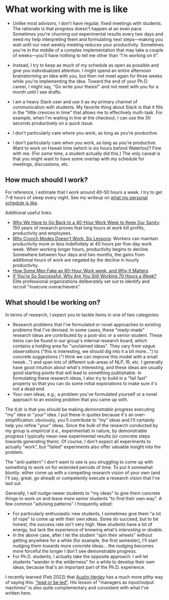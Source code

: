 # What working with me is like

+ Unlike most advisors, I don't have regular, fixed meetings with students.
The rationale is that progress doesn't happen at an even pace.
Sometimes you're churning out experimental results every two days and need my help interpreting them and formulating next steps&mdash;making you wait until our next weekly meeting reduces your productivity.
Sometimes you're in the middle of a complex implementation that may take a couple of weeks&mdash;you'll have nothing to tell me other than "I'm working on it".

+ Instead, I try to keep as much of my schedule as open as possible and give you individualized attention.
I might spend an entire afternoon brainstorming an idea with you, but then not meet again for three weeks while you're implementing the idea.
Toward the end of your Ph.D. career, I might say, "Go write your thesis!" and not meet with you for a month until I see drafts.

+ I am a heavy Slack user and use it as my primary channel of communication with students.
My favorite thing about Slack is that it fills in the "little crevices in time" that allows me to effectively multi-task.
For example, when I'm waiting in line at the checkout, I can use the 30 seconds productively on a quick issue.

+ I don't particularly care _where_ you work, as long as you're productive.

+ I don't particularly care _when_ you work, as long as you're productive.
Want to work on Hawaii time (which is six hours behind Waterloo)?
Fine with me.
(For some time, a student actually did this.)
The only caveat is that you might want to have some overlap with my schedule for meetings, discussions, etc.

## How much should I work?

For reference, I estimate that I work around 40–50 hours a week.
I try to get 7–8 hours of sleep every night.
See my writeup on [what my personal schedule is like](what-my-personal-schedule-is-like.md).

Additional useful links:

+ [Why We Have to Go Back to a 40-Hour Work Week to Keep Our Sanity](https://www.alternet.org/2018/04/why-we-have-go-back-40-hour-work-week-keep-our-sanity/): 150 years of research proves that long hours at work kill profits, productivity and employees.
+ [Why Crunch Modes Doesn't Work: Six Lessons](https://igda.org/resources-archive/why-crunch-mode-doesnt-work-six-lessons-2005/): Workers can maintain productivity more or less indefinitely at 40 hours per five-day work week. When working longer hours, productivity begins to decline. Somewhere between four days and two months, the gains from additional hours of work are negated by the decline in hourly productivity.
+ [How Some Men Fake an 80-Hour Work week, and Why It Matters](http://www.nytimes.com/2015/05/05/upshot/how-some-men-fake-an-80-hour-workweek-and-why-it-matters.html)
+ [If You’re So Successful, Why Are You Still Working 70 Hours a Week?](https://hbr.org/2018/02/if-youre-so-successful-why-are-you-still-working-70-hours-a-week) Elite professional organizations deliberately set out to identify and recruit "insecure overachievers".

## What should I be working on?

In terms of research, I expect you to tackle items in one of two categories:

+ Research problems that I've formulated or novel approaches to existing problems that I've devised.
In some cases, these "ready-made" research ideas are contributed by a post-doc or a senior student.
These items can be found in our group's internal research board, which contains a holding area for "unclaimed ideas".
They vary from vague observations ("this is interesting, we should dig into it a bit more...") to concrete suggestions ("I think we can improve this model with a small tweak...") and span lots of different sub-areas of NLP, IR, etc.
I generally have good intuition about what's interesting, and these ideas are usually good starting points that will lead to something publishable.
In formulating these research ideas, I also try to build in a "fail fast" property so that you can do some initial explorations to make sure it's not a dead end.
+ Your own ideas, e.g., a problem you've formulated yourself or a novel approach to an existing problem that you came up with.

The tl;dr is that you should be making _demonstrable_ progress executing "my" idea or "your" idea.
I put these in quotes because it's an over-simplification: obviously, you'll contribute to "my" ideas and I'll certainly help you refine "your" ideas.
Since the bulk of the research conducted by my group is _empirical_ (i.e., experimental) in nature, by demonstrable progress I typically mean new experimental results (or concrete steps towards generating them).
Of course, I don't expect all experiments to actually "work", but "failed" experiments also offer valuable insight into the problem.

The "anti-pattern" I _don't_ want to see is you struggling to come up with something to work on for extended periods of time.
To put it somewhat bluntly: either come up with a compelling research vision of your own (and I'll say, great, go ahead) or competently execute a research vision that I've laid out.

Generally, I will nudge newer students to "my ideas" to give them concrete things to work on and leave more senior students "to find their own way".
A few common "advising patterns" I frequently adopt:

+ For particularly enthusiastic new students, I sometimes give them "a lot of rope" to come up with their own ideas.
Some do succeed, but to be honest, the success rate isn't very high.
New students have a lot of energy, but lack the experience of knowing what's _interesting_ or _doable_.
+ In the above case, after I let the student "spin their wheels" without getting anywhere for a while (for example, the first semester), I'll start nudging them towards more concrete ideas... the nudging becomes more forceful the longer I don't see demonstrable progress.
+ For Ph.D. students, I actually take the opposite approach: I will let students "wander in the wilderness" for a while to develop their own ideas, because that's an important part of the Ph.D. experience.

I recently learned (Feb 2022) that [Austin Henley](https://austinhenley.com/) has a much more pithy way of saying this: ["lead or be led"](https://austinhenley.com/blog/lessonsfrommyphd.html).
His lesson of "managers as input/output machines" is also quite complementary and consistent with what I've written here.
